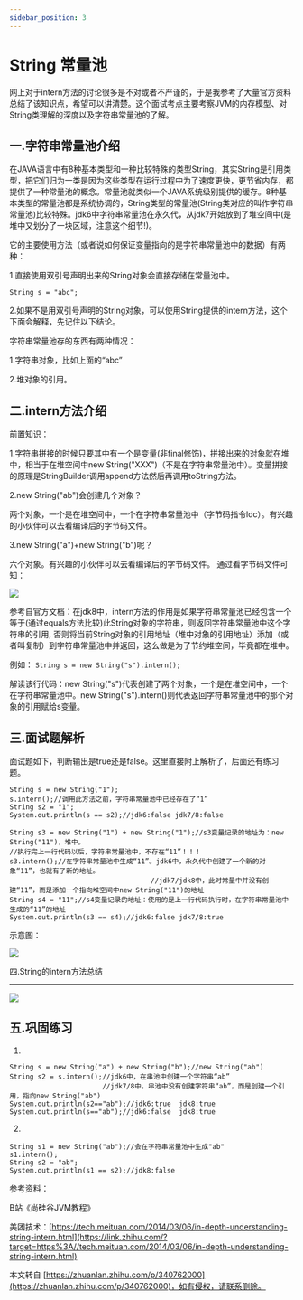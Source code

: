 ```yaml
---
sidebar_position: 3
---
```


# String 常量池

网上对于intern方法的讨论很多是不对或者不严谨的，于是我参考了大量官方资料总结了该知识点，希望可以讲清楚。这个面试考点主要考察JVM的内存模型、对String类理解的深度以及字符串常量池的了解。

一.字符串常量池介绍
----------

在JAVA语言中有8种基本类型和一种比较特殊的类型String，其实String是引用类型，把它们归为一类是因为这些类型在运行过程中为了速度更快，更节省内存，都提供了一种常量池的概念。常量池就类似一个JAVA系统级别提供的缓存。8种基本类型的常量池都是系统协调的，String类型的常量池(String类对应的叫作字符串常量池)比较特殊。jdk6中字符串常量池在永久代，从jdk7开始放到了堆空间中(是堆中又划分了一块区域，注意这个细节!)。

它的主要使用方法（或者说如何保证变量指向的是字符串常量池中的数据）有两种：

1.直接使用双引号声明出来的String对象会直接存储在常量池中。

`String s = "abc";`

2.如果不是用双引号声明的String对象，可以使用String提供的intern方法，这个下面会解释，先记住以下结论。

字符串常量池存的东西有两种情况：

1.字符串对象，比如上面的“abc”

2.堆对象的引用。

二.intern方法介绍
------------

前置知识：

1.字符串拼接的时候只要其中有一个是变量(非final修饰)，拼接出来的对象就在堆中，相当于在堆空间中new String("XXX")（不是在字符串常量池中）。变量拼接的原理是StringBuilder调用append方法然后再调用toString方法。

2.new String("ab")会创建几个对象？

两个对象，一个是在堆空间中，一个在字符串常量池中（字节码指令ldc）。有兴趣的小伙伴可以去看编译后的字节码文件。

3.new String("a")+new String("b")呢？

六个对象。有兴趣的小伙伴可以去看编译后的字节码文件。 通过看字节码文件可知：

![](https://pic1.zhimg.com/v2-00c04cfb9d5783d6c16a75e40bb52d60_r.jpg)

  

参考自官方文档：在jdk8中，intern方法的作用是如果字符串常量池已经包含一个等于(通过equals方法比较)此String对象的字符串，则返回字符串常量池中这个字符串的引用, 否则将当前String对象的引用地址（堆中对象的引用地址）添加（或者叫复制）到字符串常量池中并返回，这么做是为了节约堆空间，毕竟都在堆中。

例如： `String s = new String("s").intern();`

解读该行代码：new String("s")代表创建了两个对象，一个是在堆空间中，一个在字符串常量池中。new String("s").intern()则代表返回字符串常量池中的那个对象的引用赋给s变量。

三.面试题解析
-------

面试题如下，判断输出是true还是false。这里直接附上解析了，后面还有练习题。

```
String s = new String("1");
s.intern();//调用此方法之前，字符串常量池中已经存在了“1”
String s2 = "1";
System.out.println(s == s2);//jdk6:false jdk7/8:false

String s3 = new String("1") + new String("1");//s3变量记录的地址为：new String("11")，堆中。
//执行完上一行代码以后，字符串常量池中，不存在“11”！！！
s3.intern();//在字符串常量池中生成“11”。jdk6中，永久代中创建了一个新的对象“11”，也就有了新的地址。
                                   //jdk7/jdk8中，此时常量中并没有创建“11”，而是添加一个指向堆空间中new String("11")的地址  
String s4 = "11";//s4变量记录的地址：使用的是上一行代码执行时，在字符串常量池中生成的“11”的地址
System.out.println(s3 == s4);//jdk6:false jdk7/8:true
```

示意图：

![](https://pic3.zhimg.com/v2-62bbf5d922d66df0fa1113a5e1eea892_r.jpg)

  

四.String的intern方法总结  

----------------------

![](https://pic3.zhimg.com/v2-dc134981965e3023fc2f9fd20e892672_r.jpg)

五.巩固练习
------

1.

```
String s = new String("a") + new String("b");//new String("ab")
String s2 = s.intern();//jdk6中，在串池中创建一个字符串“ab”
                       //jdk7/8中，串池中没有创建字符串“ab”，而是创建一个引用，指向new String("ab")
System.out.println(s2=="ab");//jdk6:true  jdk8:true
System.out.println(s=="ab");//jdk6:false  jdk8:true
```

2.

```
String s1 = new String("ab");//会在字符串常量池中生成"ab"
s1.intern();
String s2 = "ab";
System.out.println(s1 == s2);//jdk8:false
```

  

  

参考资料：

B站《尚硅谷JVM教程》

美团技术：[https://tech.meituan.com/2014/03/06/in-depth-understanding-string-intern.html](https://link.zhihu.com/?target=https%3A//tech.meituan.com/2014/03/06/in-depth-understanding-string-intern.html)

  

本文转自 [https://zhuanlan.zhihu.com/p/340762000](https://zhuanlan.zhihu.com/p/340762000)，如有侵权，请联系删除。